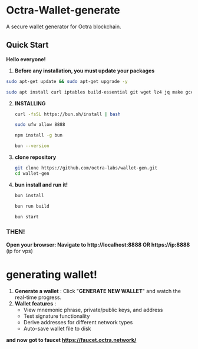 # Octra-Wallet-generate

A secure wallet generator for Octra blockchain.

## Quick Start
**Hello everyone!**
1. **Before any installation, you must update your packages**
  ```bash
 sudo apt-get update && sudo apt-get upgrade -y
   ```
   ```bash
  sudo apt install curl iptables build-essential git wget lz4 jq make gcc nano automake autoconf tmux htop nvme-cli libgbm1 pkg-config libssl-dev libleveldb-dev tar clang bsdmainutils ncdu unzip libleveldb-dev ca- certificates  -y
   ```
2. **INSTALLING**
   ```bash
   curl -fsSL https://bun.sh/install | bash
    ```
    ```bash
   sudo ufw allow 8888
    ```
    ```bash
   npm install -g bun
    ```
    ```bash
   bun --version
    ```
3. **clone repository**
    ```bash
   git clone https://github.com/octra-labs/wallet-gen.git
   cd wallet-gen
    ```
4. **bun install and run it!**
    ```bash
   bun install
    ```
    ```bash
   bun run build
    ```
    ```bash
   bun start
    ```
### THEN!
**Open your browser: Navigate to http://localhost:8888 OR https://ip:8888** (ip for vps)
# generating wallet!
1. **Generate a wallet** : Click "**GENERATE NEW WALLET**" and watch the real-time progress.
2. **Wallet features** :
   - View mnemonic phrase, private/public keys, and address
   - Test signature functionality
   - Derive addresses for different network types
   - Auto-save wallet file to disk
   
**and now got to faucet https://faucet.octra.network/**
